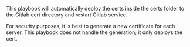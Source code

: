 This playbook will automatically deploy the certs inside the certs folder to the Gitlab cert directory and restart Gitlab service.

For security purposes, it is best to generate a new certificate for each server. This playbook does not handle the generation; it only deploys the cert.
